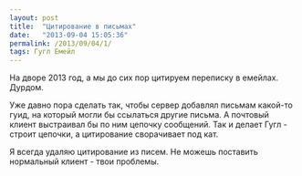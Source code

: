 ```yaml
---
layout: post
title:  "Цитирование в письмах"
date:   "2013-09-04 15:05:36"
permalink: /2013/09/04/1/
tags: Гугл Емейл
---
```


На дворе 2013 год, а мы до сих пор цитируем переписку в
емейлах. Дурдом.

Уже давно пора сделать так, чтобы сервер добавлял письмам какой-то
гуид, на который могли бы ссылаться другие письма. А почтовый клиент
выстраивал бы по ним цепочку сообщений. Так и делает Гугл - строит
цепочки, а цитирование сворачивает под кат.

Я всегда удаляю цитирование из писем. Не можешь поставить нормальный
клиент - твои проблемы.
